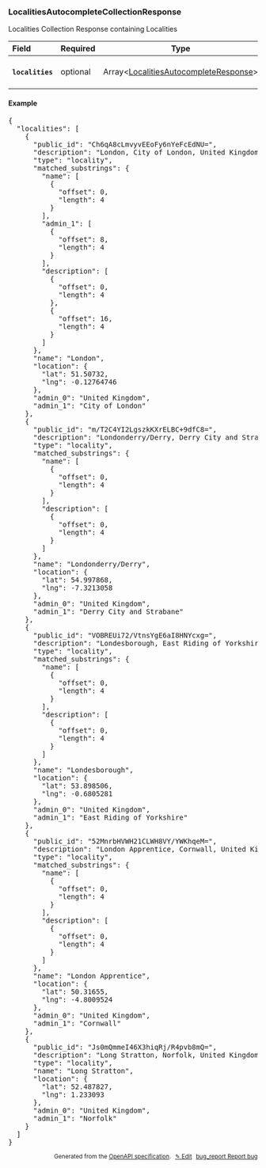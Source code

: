 <!--- This is a generated file, do not edit! -->
<!--- [START woosmap_http_schema_localitiesautocompletecollectionresponse] -->
<h3 class="schema-object" id="LocalitiesAutocompleteCollectionResponse">LocalitiesAutocompleteCollectionResponse</h3>

Localities Collection Response containing Localities

| Field                                                                                                                                 | Required | Type                                                                                                            | Description                                                                                                                  |
| :------------------------------------------------------------------------------------------------------------------------------------ | -------- | --------------------------------------------------------------------------------------------------------------- | ---------------------------------------------------------------------------------------------------------------------------- |
| <h4 id="LocalitiesAutocompleteCollectionResponse-localities" class="add-link schema-object-property-key"><code>localities</code></h4> | optional | Array&lt;[LocalitiesAutocompleteResponse](#LocalitiesAutocompleteResponse "LocalitiesAutocompleteResponse")&gt; | See [LocalitiesAutocompleteResponse](#LocalitiesAutocompleteResponse "LocalitiesAutocompleteResponse") for more information. |

<h4 class="schema-object-example" id="LocalitiesAutocompleteCollectionResponse-example">Example</h4>

<pre class="notranslate lang-json prettyprint">{
  "localities": [
    {
      "public_id": "Ch6qA8cLmvyvEEoFy6nYeFcEdNU=",
      "description": "London, City of London, United Kingdom",
      "type": "locality",
      "matched_substrings": {
        "name": [
          {
            "offset": 0,
            "length": 4
          }
        ],
        "admin_1": [
          {
            "offset": 8,
            "length": 4
          }
        ],
        "description": [
          {
            "offset": 0,
            "length": 4
          },
          {
            "offset": 16,
            "length": 4
          }
        ]
      },
      "name": "London",
      "location": {
        "lat": 51.50732,
        "lng": -0.12764746
      },
      "admin_0": "United Kingdom",
      "admin_1": "City of London"
    },
    {
      "public_id": "m/T2C4YI2LgszkKXrELBC+9dfC8=",
      "description": "Londonderry/Derry, Derry City and Strabane, United Kingdom",
      "type": "locality",
      "matched_substrings": {
        "name": [
          {
            "offset": 0,
            "length": 4
          }
        ],
        "description": [
          {
            "offset": 0,
            "length": 4
          }
        ]
      },
      "name": "Londonderry/Derry",
      "location": {
        "lat": 54.997868,
        "lng": -7.3213058
      },
      "admin_0": "United Kingdom",
      "admin_1": "Derry City and Strabane"
    },
    {
      "public_id": "VOBREUi72/VtnsYgE6aI8HNYcxg=",
      "description": "Londesborough, East Riding of Yorkshire, United Kingdom",
      "type": "locality",
      "matched_substrings": {
        "name": [
          {
            "offset": 0,
            "length": 4
          }
        ],
        "description": [
          {
            "offset": 0,
            "length": 4
          }
        ]
      },
      "name": "Londesborough",
      "location": {
        "lat": 53.898506,
        "lng": -0.6805281
      },
      "admin_0": "United Kingdom",
      "admin_1": "East Riding of Yorkshire"
    },
    {
      "public_id": "52MnrbHVWH21CLWH8VY/YWKhqeM=",
      "description": "London Apprentice, Cornwall, United Kingdom",
      "type": "locality",
      "matched_substrings": {
        "name": [
          {
            "offset": 0,
            "length": 4
          }
        ],
        "description": [
          {
            "offset": 0,
            "length": 4
          }
        ]
      },
      "name": "London Apprentice",
      "location": {
        "lat": 50.31655,
        "lng": -4.8009524
      },
      "admin_0": "United Kingdom",
      "admin_1": "Cornwall"
    },
    {
      "public_id": "Js0mQmmeI46X3hiqRj/R4pvb8mQ=",
      "description": "Long Stratton, Norfolk, United Kingdom",
      "type": "locality",
      "name": "Long Stratton",
      "location": {
        "lat": 52.487827,
        "lng": 1.233093
      },
      "admin_0": "United Kingdom",
      "admin_1": "Norfolk"
    }
  ]
}</pre>

<p style="text-align: right; font-size: smaller;">Generated from the <a data-label="openapi-github" href="https://github.com/woosmap/openapi-specification" title="Woosmap OpenAPI Specification" class="external">OpenAPI specification</a>.
<a data-label="openapi-github-woosmap-http-schema-localitiesautocompletecollectionresponse" data-action="edit" style="margin-left: 5px;" href="https://github.com/woosmap/openapi-specification/blob/main/specification/schemas/LocalitiesAutocompleteCollectionResponse.yml" title="Edit on GitHub">✎ Edit</a>
<a data-label="openapi-github-woosmap-http-schema-localitiesautocompletecollectionresponse" data-action="bug" style="margin-left: 5px;" href="https://github.com/woosmap/openapi-specification/issues/new?assignees=&labels=type%3A+bug%2C+triage+me&template=bug_report.md&title=[schemas] Bug - LocalitiesAutocompleteCollectionResponse" title="File bug for schemas on GitHub"><span class="material-icons">bug_report</span> Report bug</a>
</p>

<!--- [END woosmap_http_schema_localitiesautocompletecollectionresponse] -->
